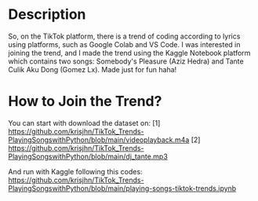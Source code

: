# Description 
So, on the TikTok platform, there is a trend of coding according to lyrics using platforms, such as Google Colab and VS Code. I was interested in joining the trend, and I made the trend using the Kaggle Notebook platform which contains two songs: Somebody's Pleasure (Aziz Hedra) and Tante Culik Aku Dong (Gomez Lx). Made just for fun haha!

# How to Join the Trend?
You can start with download the dataset on: 
[1] https://github.com/krisjhn/TikTok_Trends-PlayingSongswithPython/blob/main/videoplayback.m4a
[2] https://github.com/krisjhn/TikTok_Trends-PlayingSongswithPython/blob/main/dj_tante.mp3

And run with Kaggle following this codes:
https://github.com/krisjhn/TikTok_Trends-PlayingSongswithPython/blob/main/playing-songs-tiktok-trends.ipynb
